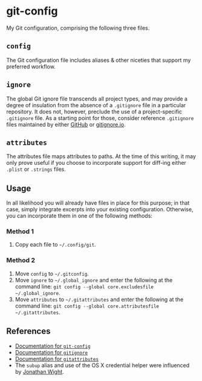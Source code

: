 # git-config

My Git configuration, comprising the following three files.

## `config`

The Git configuration file includes aliases & other niceties that support my preferred workflow. 

## `ignore`

The global Git ignore file transcends all project types, and may provide a degree of insulation from the absence of a `.gitignore` file in a particular repository. It does not, however, preclude the use of a project-specific `.gitignore` file. As a starting point for those, consider reference `.gitignore` files maintained by either [GitHub](https://github.com/github/gitignore) or [gitignore.io](https://gitignore.io).

## `attributes`

The attributes file maps attributes to paths. At the time of this writing, it may only prove useful if you choose to incorporate support for diff-ing either `.plist` or `.strings` files.

## Usage

In all likelihood you will already have files in place for this purpose; in that case, simply integrate excerpts into your existing configuration. Otherwise, you can incorporate them in one of the following methods:

### Method 1
 1. Copy each file to `~/.config/git`. 
 
### Method 2
 1. Move `config` to `~/.gitconfig`. 
 1. Move `ignore` to `~/.global_ignore` and enter the following at the command line: `git config --global core.excludesfile ~/.global_ignore`. 
 1. Move `attributes` to `~/.gitattributes` and enter the following at the command line: `git config --global core.attributesfile ~/.gitattributes`.

## References

- [Documentation for `git-config`](https://git-scm.com/docs/git-config)
- [Documentation for `gitignore`](https://git-scm.com/docs/gitignore)
- [Documentation for `gitattributes`](https://git-scm.com/docs/gitattributes)
- The `subup` alias and use of the OS X credential helper were influenced by [Jonathan Wight](https://github.com/schwa).

